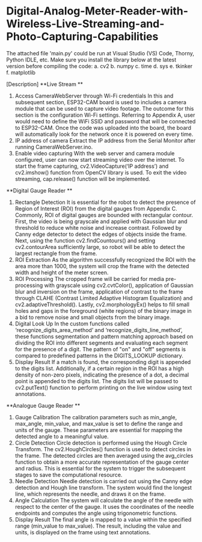 # Digital-Analog-Meter-Reader-with-Wireless-Live-Streaming-and-Photo-Capturing-Capabilities
The attached file 'main.py' could be run at Visual Studio (VS) Code, Thorny, Python IDLE, etc. Make sure you install the library below at the latest version before compiling the code:
a. cv2
b. numpy
c. time
d. sys
e. tkinker
f. matplotlib

[Description]
**Live Stream	**
1.	Access CameraWebServer through Wi-Fi credentials
In this and subsequent section, ESP32-CAM board is used to includes a camera module that can be used to capture video footage. The outcome for this section is the configuration Wi-Fi settings. Referring to Appendix A, user would need to define the WiFi SSID and password that will be connected to ESP32-CAM. Once the code was uploaded into the board, the board will automatically look for the network once it is powered on every time. 
2.	IP address of camera
Extract the IP address from the Serial Monitor after running CameraWebServer.ino.
3.	Enable video capturing
With the web server and camera module configured, user can now start streaming video over the internet. To start the frame capturing, cv2.VideoCapture(‘IP address’) and cv2.imshow() function from OpenCV library is used. To exit the video streaming, cap.release() function will be implemented.

**Digital Gauge Reader	**
1.	Rectangle Detection
It is essential for the robot to detect the presence of Region of Interest (ROI) from the digital gauges from Appendix C. Commonly, ROI of digital gauges are bounded with rectangular contour. First, the video is being grayscale and applied with Gaussian blur and threshold to reduce white noise and increase contrast. Followed by Canny edge detector to detect the edges of objects inside the frame. Next, using the function cv2.findCountours() and setting cv2.contourArea sufficiently large, so robot will be able to detect the largest rectangle from the frame.
2.	ROI Extraction
As the algorithm successfully recognized the ROI with the area more than 1000, the system will crop the frame with the detected width and height of the meter screen.
3.	ROI Processing
The cropped frame will be carried for media pre-processing with grayscale using cv2.cvtColor(), application of Gaussian blur and inversion on the frame, application of contrast to the frame through CLAHE (Contrast Limited Adaptive Histogram Equalization) and cv2.adaptiveThreshold(). Lastly, cv2.morphologyEx() helps to fill small holes and gaps in the foreground (white regions) of the binary image in a bid to remove noise and small objects from the binary image.
4.	Digital Look Up
In the custom functions called ‘recognize_digits_area_method’ and ‘recognize_digits_line_method’, these functions segmentation and pattern matching approach based on dividing the ROI into different segments and evaluating each segment for the presence of a digit. The pattern of "on" and "off" segments is compared to predefined patterns in the DIGITS_LOOKUP dictionary. 
5.	Display Result
If a match is found, the corresponding digit is appended to the digits list. Additionally, if a certain region in the ROI has a high density of non-zero pixels, indicating the presence of a dot, a decimal point is appended to the digits list. The digits list will be passed to cv2.putText() function to perform printing on the live window using text annotations.

**Analogue Gauge Reader	**
1.	Gauge Calibration
The calibration parameters such as min_angle, max_angle, min_value, and max_value is set to define the range and units of the gauge. These parameters are essential for mapping the detected angle to a meaningful value.   
2.	Circle Detection
Circle detection is performed using the Hough Circle Transform. The cv2.HoughCircles() function is used to detect circles in the frame. The detected circles are then averaged using the avg_circles function to obtain a more accurate representation of the gauge center and radius. This is essential for the system to trigger the subsequent stages to save the computational resource.
3.	Needle Detection
Needle detection is carried out using the Canny edge detection and Hough line transform. The system would find the longest line, which represents the needle, and draws it on the frame.
4.	Angle Calculation
The system will calculate the angle of the needle with respect to the center of the gauge. It uses the coordinates of the needle endpoints and computes the angle using trigonometric functions.
5.	Display Result
The final angle is mapped to a value within the specified range (min_value to max_value). The result, including the value and units, is displayed on the frame using text annotations.
